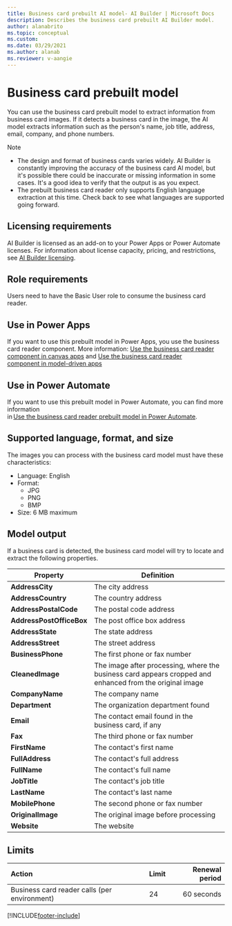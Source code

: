 ```yaml
---
title: Business card prebuilt AI model- AI Builder | Microsoft Docs
description: Describes the business card prebuilt AI Builder model.
author: alanabrito
ms.topic: conceptual
ms.custom: 
ms.date: 03/29/2021
ms.author: alanab
ms.reviewer: v-aangie
---
```


# Business card prebuilt model

You can use the business card prebuilt model to extract information from business card images. If it detects a business card in the image, the AI model extracts information such as the person's name, job title, address, email, company, and phone numbers.

 > [!NOTE]
>
> - The design and format of business cards varies widely. AI Builder is constantly improving the accuracy of the business card AI model, but it's possible there could be inaccurate or missing information in some cases. It's a good idea to verify that the output is as you expect.
> - The prebuilt business card reader only supports English language extraction at this time. Check back to see what languages are supported going forward.

## Licensing requirements

AI Builder is licensed as an add-on to your Power Apps or Power Automate licenses. For information about license capacity, pricing, and restrictions, see [AI Builder licensing](administer-licensing.md).

## Role requirements

Users need to have the Basic User role to consume the business card reader.

## Use in Power Apps

If you want to use this prebuilt model in Power Apps, you use the business card reader component. More information: [Use the business card reader component in canvas apps](business-card-reader-component-in-powerapps.md) and [Use the business card reader component in model-driven apps](business-card-reader-component-model-driven.md)

## Use in Power Automate

If you want to use this prebuilt model in Power Automate, you can find more information in [Use the business card reader prebuilt model in Power Automate](flow-business-card-reader.md).

## Supported language, format, and size

The images you can process with the business card model must have these characteristics:

- Language: English
- Format:
  - JPG
  - PNG
  - BMP
- Size: 6 MB maximum

## Model output

If a business card is detected, the business card model will try to locate and extract the following properties.

|Property |Definition  |
|---------|---------|
| **AddressCity**| The city address|
| **AddressCountry**| The country address|
| **AddressPostalCode**| The postal code address|
| **AddressPostOfficeBox**| The post office box address|
| **AddressState**| The state address|
| **AddressStreet**| The street address|
| **BusinessPhone**| The first phone or fax number|
| **CleanedImage**| The image after processing, where the business card appears cropped and enhanced from the original image|
| **CompanyName**| The company name|
| **Department**| The organization department found|
| **Email**| The contact email found in the business card, if any|
| **Fax**| The third phone or fax number|
| **FirstName**| The contact's first name|
| **FullAddress**| The contact's full address|
| **FullName**| The contact's full name|
| **JobTitle**| The contact's job title|
| **LastName**| The contact's last name|
| **MobilePhone**| The second phone or fax number|
| **OriginalImage**| The original image before processing|
| **Website**| The website|

## Limits

|**Action**|**Limit**|**Renewal period**|
|:-----|:-----|-----:|
|Business card reader calls (per environment)|24|60 seconds|


[!INCLUDE[footer-include](includes/footer-banner.md)]